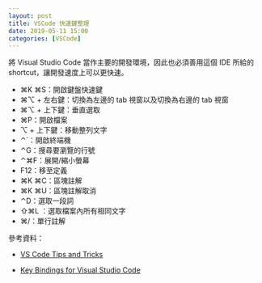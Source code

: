 ```yaml
---
layout: post
title: VSCode 快速鍵整理
date: 2019-05-11 15:00
categories: [VSCode]
---
```


將 Visual Studio Code 當作主要的開發環境，因此也必須善用這個 IDE 所給的 shortcut，讓開發速度上可以更快速。

- ⌘K ⌘S：開啟鍵盤快速鍵
- ⌘⌥ + 左右鍵：切換為左邊的 tab 視窗以及切換為右邊的 tab 視窗
- ⌘⌥ + 上下鍵：垂直選取
- ⌘P：開啟檔案
- ⌥ + 上下鍵：移動整列文字
- ⌃`：開啟終端機
- ⌃G：搜尋要瀏覽的行號
- ⌃⌘F：展開/縮小螢幕
- F12：移至定義
- ⌘K ⌘C：區塊註解
- ⌘K ⌘U：區塊註解取消
- ⌃D：選取一段詞
- ⇧⌘L ：選取檔案內所有相同文字
- ⌘/：單行註解

參考資料：

- [VS Code Tips and Tricks](https://github.com/Microsoft/vscode-tips-and-tricks)

- [Key Bindings for Visual Studio Code](https://code.visualstudio.com/docs/getstarted/keybindings)
